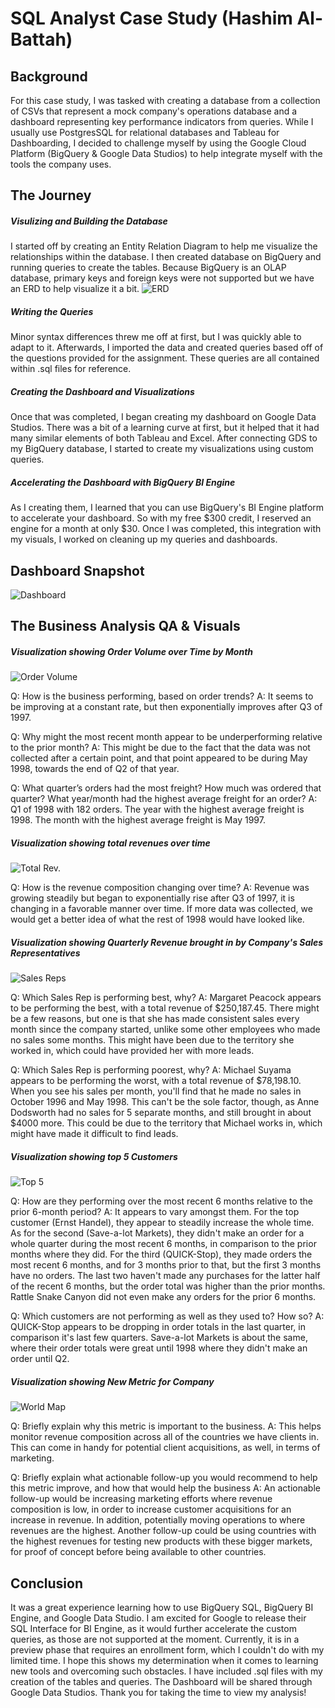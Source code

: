 # SQL Analyst Case Study (Hashim Al-Battah)
## Background
For this case study, I was tasked with creating a database from a collection of CSVs that represent a mock company's operations database and a dashboard representing key performance indicators from queries. While I usually use PostgresSQL for relational databases and Tableau for Dashboarding, I decided to challenge myself by using the Google Cloud Platform (BigQuery & Google Data Studios) to help integrate myself with the tools the company uses. 

## The Journey 
##### Visulizing and Building the Database
I started off by creating an Entity Relation Diagram to help me visualize the relationships within the database. I then created database on BigQuery and running queries to create the tables. Because BigQuery is an OLAP database, primary keys and foreign keys were not supported but we have an ERD to help visualize it a bit. 
![ERD](/Images/ERD_of_CSVs.PNG)
##### Writing the Queries
Minor syntax differences threw me off at first, but I was quickly able to adapt to it. Afterwards, I imported the data and created queries based off of the questions provided for the assignment. These queries are all contained within .sql files for reference.
##### Creating the Dashboard and Visualizations
Once that was completed, I began creating my dashboard on Google Data Studios. There was a bit of a learning curve at first, but it helped that it had many similar elements of both Tableau and Excel. After connecting GDS to my BigQuery database, I started to create my visualizations using custom queries. 
##### Accelerating the Dashboard with BigQuery BI Engine
As I creating them, I learned that you can use BigQuery's BI Engine platform to accelerate your dashboard. So with my free $300 credit, I reserved an engine for a month at only $30. Once I was completed, this integration with my visuals, I worked on cleaning up my queries and dashboards.
## Dashboard Snapshot
![Dashboard](/Images/dashboard.PNG)

## The Business Analysis QA & Visuals
##### Visualization showing Order Volume over Time by Month
![Order Volume](/Images/order_vol.PNG)

Q: How is the business performing, based on order trends?
A: It seems to be improving at a constant rate, but then exponentially improves after Q3 of 1997.

Q: Why might the most recent month appear to be underperforming relative to the
prior month?
A: This might be due to the fact that the data was not collected after a certain point, and that point appeared to be during May 1998, towards the end of Q2 of that year. 

Q: What quarter’s orders had the most freight? How much was ordered that
quarter? What year/month had the highest average freight for an order?
A: Q1 of 1998 with 182 orders. The year with the highest average freight is 1998. The month with the highest average freight is May 1997.
##### Visualization showing total revenues over time
![Total Rev.](/Images/total_rev.PNG)

Q: How is the revenue composition changing over time?
A: Revenue was growing steadily but began to exponentially rise after Q3 of 1997, it is changing in a favorable manner over time. If more data was collected, we would get a better idea of what the rest of 1998 would have looked like.
##### Visualization showing Quarterly Revenue brought in by Company's Sales Representatives
![Sales Reps](/Images/sales_rep_rev.PNG)

Q: Which Sales Rep is performing best, why?
A: Margaret Peacock appears to be performing the best, with a total revenue of $250,187.45. There might be a few reasons, but one is that she has made consistent sales every month since the company started, unlike some other employees who made no sales some months. This might have been due to the territory she worked in, which could have provided her with more leads. 

Q: Which Sales Rep is performing poorest, why?
A: Michael Suyama appears to be performing the worst, with a total revenue of $78,198.10. When you see his sales per month, you'll find that he made no sales in October 1996 and May 1998. This can't be the sole factor, though, as Anne Dodsworth had no sales for 5 separate months, and still brought in about $4000 more. This could be due to the territory that Michael works in, which might have made it difficult to find leads.
##### Visualization showing top 5 Customers
![Top 5](/Images/top_5.PNG)

Q: How are they performing over the most recent 6 months relative to the prior
6-month period?
A: It appears to vary amongst them. For the top customer (Ernst Handel), they appear to steadily increase the whole time. As for the second (Save-a-lot Markets), they didn't make an order for a whole quarter during the most recent 6 months, in comparison to the prior months where they did. For the third (QUICK-Stop), they made orders the most recent 6 months, and for 3 months prior to that, but the first 3 months have no orders. The last two haven't made any purchases for the latter half of the recent 6 months, but the order total was higher than the prior months. Rattle Snake Canyon did not even make any orders for the prior 6 months.

Q: Which customers are not performing as well as they used to? How so?
A: QUICK-Stop appears to be dropping in order totals in the last quarter, in comparison it's last few quarters. Save-a-lot Markets is about the same, where their order totals were great until 1998 where they didn't make an order until Q2.
##### Visualization showing New Metric for Company
![World Map](/Images/geo-chart.PNG)

Q: Briefly explain why this metric is important to the business.
A: This helps monitor revenue composition across all of the countries we have clients in. This can come in handy for potential client acquisitions, as well, in terms of marketing. 

Q: Briefly explain what actionable follow-up you would recommend to help this metric improve, and how that would help the business
A: An actionable follow-up would be increasing marketing efforts where revenue composition is low, in order to increase customer acquisitions for an increase in revenue. In addition, potentially moving operations to where revenues are the highest. Another follow-up could be using countries with the highest revenues for testing new products with these bigger markets, for proof of concept before being available to other countries. 

## Conclusion
It was a great experience learning how to use BigQuery SQL, BigQuery BI Engine, and Google Data Studio. I am excited for Google to release their SQL Interface for BI Engine, as it would further accelerate the custom queries, as those are not supported at the moment. Currently, it is in a preview phase that requires an enrollment form, which I couldn't do with my limited time. I hope this shows my determination when it comes to learning new tools and overcoming such obstacles. I have included .sql files with my creation of the tables and queries. The Dashboard will be shared through Google Data Studios. Thank you for taking the time to view my analysis!





